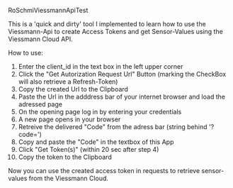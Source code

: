 RoSchmiViessmannApiTest

This is a 'quick and dirty' tool I implemented to learn how to use the Viessmann-Api to create Access Tokens and get Sensor-Values using the Viessmann Cloud API.

How to use:
1) Enter the client_id in the text box in the left upper corner
2) Click the "Get Autorization Request Url" Button (marking the CheckBox will also retrieve a Refresh-Token)
3) Copy the created Url to the Clipboard
4) Paste the Url in the adddress bar of your internet browser and load the adressed page
5) On the opening page log in by entering your credentials
6) A new page opens in your browser
7) Retreive the delivered "Code" from the adress bar (string behind '?code=')
8) Copy and paste the "Code" in the textbox of this App
9) Click "Get Token(s)" (within 20 sec after step 4)
10) Copy the token to the Clipboard

Now you can use the created access token in requests to retrieve sensor-values from the Viessmann Cloud.
